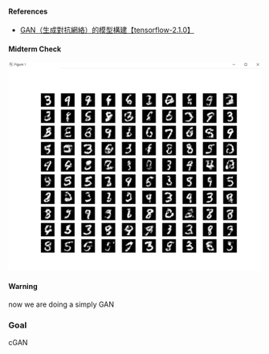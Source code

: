 #### References

- [GAN（生成對抗網絡）的模型構建【tensorflow-2.1.0】](https://blog.csdn.net/gdhy9064/article/details/104106500)

#### Midterm Check

![gan.py](/ans/midterm_check/gan.png)

#### Warning

now we are doing a simply GAN

### Goal

cGAN
